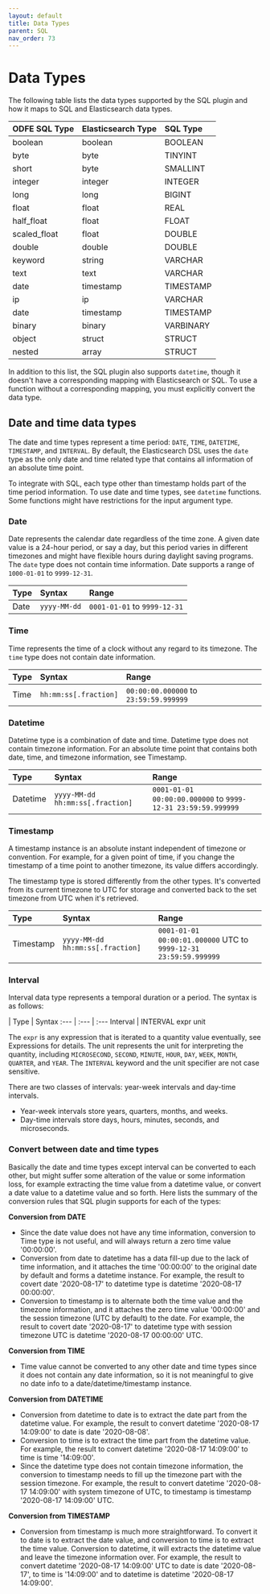 ```yaml
---
layout: default
title: Data Types
parent: SQL
nav_order: 73
---
```


# Data Types

The following table lists the data types supported by the SQL plugin and how it maps to SQL and Elasticsearch data types.

| ODFE SQL Type | Elasticsearch Type | SQL Type
:--- | :--- | :---
boolean |	boolean |	BOOLEAN
byte |	byte |	TINYINT
short |	byte |	SMALLINT
integer |	integer |	INTEGER
long | long |	BIGINT
float |	float |	REAL
half_float | float | FLOAT
scaled_float | float | DOUBLE
double | double | DOUBLE
keyword |	string | VARCHAR
text | text | VARCHAR
date | timestamp | TIMESTAMP
ip | ip | VARCHAR
date | timestamp | TIMESTAMP
binary | binary | VARBINARY
object | struct | STRUCT
nested | array | STRUCT

In addition to this list, the SQL plugin also supports `datetime`, though it doesn't have a corresponding mapping with Elasticsearch or SQL.
To use a function without a corresponding mapping, you must explicitly convert the data type.


## Date and time data types

The date and time types represent a time period: `DATE`, `TIME`, `DATETIME`, `TIMESTAMP`, and `INTERVAL`. By default, the Elasticsearch DSL uses the `date` type as the only date and time related type that contains all information of an absolute time point.

To integrate with SQL, each type other than timestamp holds part of the time period information. To use date and time types, see `datetime` functions. Some functions might have restrictions for the input argument type.

### Date

Date represents the calendar date regardless of the time zone. A given date value is a 24-hour period, or say a day, but this period varies in different timezones and might have flexible hours during daylight saving programs. The `date` type does not contain time information. Date supports a range of `1000-01-01` to `9999-12-31`.

| Type | Syntax | Range
:--- | :--- | :---
Date | `yyyy-MM-dd` | `0001-01-01` to `9999-12-31`

### Time

Time represents the time of a clock without any regard to its timezone. The `time` type does not contain date information.

| Type | Syntax | Range
:--- | :--- | :---
Time | `hh:mm:ss[.fraction]` | `00:00:00.000000` to `23:59:59.999999`

### Datetime

Datetime type is a combination of date and time. Datetime type does not contain timezone information. For an absolute time point that contains both date, time, and timezone information, see Timestamp.

| Type | Syntax | Range
:--- | :--- | :---
Datetime | `yyyy-MM-dd hh:mm:ss[.fraction]` | `0001-01-01 00:00:00.000000` to `9999-12-31 23:59:59.999999`

### Timestamp

A timestamp instance is an absolute instant independent of timezone or convention. For example, for a given point of time, if you change the timestamp of a time point to another timezone, its value differs accordingly.

The timestamp type is stored differently from the other types. It's converted from its current timezone to UTC for storage and converted back to the set timezone from UTC when it's retrieved.

| Type | Syntax | Range
:--- | :--- | :---
Timestamp | `yyyy-MM-dd hh:mm:ss[.fraction]` | `0001-01-01 00:00:01.000000` UTC to `9999-12-31 23:59:59.999999`

### Interval

Interval data type represents a temporal duration or a period. The syntax is as follows:

| Type | Syntax
:--- | :--- | :---
Interval | INTERVAL expr unit

The `expr` is any expression that is iterated to a quantity value eventually, see Expressions for details. The unit represents the unit for interpreting the quantity, including `MICROSECOND`, `SECOND`, `MINUTE`, `HOUR`, `DAY`, `WEEK`, `MONTH`, `QUARTER`, and `YEAR`. The `INTERVAL` keyword and the unit specifier are not case sensitive.

There are two classes of intervals: year-week intervals and day-time intervals.

- Year-week intervals store years, quarters, months, and weeks.
- Day-time intervals store days, hours, minutes, seconds, and microseconds.


### Convert between date and time types

Basically the date and time types except interval can be converted to each other, but might suffer some alteration of the value or some information loss, for example extracting the time value from a datetime value, or convert a date value to a datetime value and so forth. Here lists the summary of the conversion rules that SQL plugin supports for each of the types:

**Conversion from DATE**

- Since the date value does not have any time information, conversion to Time type is not useful, and will always return a zero time value '00:00:00'.
- Conversion from date to datetime has a data fill-up due to the lack of time information, and it attaches the time '00:00:00' to the original date by default and forms a datetime instance. For example, the result to covert date '2020-08-17' to datetime type is datetime '2020-08-17 00:00:00'.
- Conversion to timestamp is to alternate both the time value and the timezone information, and it attaches the zero time value '00:00:00' and the session timezone (UTC by default) to the date. For example, the result to covert date '2020-08-17' to datetime type with session timezone UTC is datetime '2020-08-17 00:00:00' UTC.

**Conversion from TIME**

- Time value cannot be converted to any other date and time types since it does not contain any date information, so it is not meaningful to give no date info to a date/datetime/timestamp instance.

**Conversion from DATETIME**

- Conversion from datetime to date is to extract the date part from the datetime value. For example, the result to convert datetime '2020-08-17 14:09:00' to date is date '2020-08-08'.
- Conversion to time is to extract the time part from the datetime value. For example, the result to convert datetime '2020-08-17 14:09:00' to time is time '14:09:00'.
- Since the datetime type does not contain timezone information, the conversion to timestamp needs to fill up the timezone part with the session timezone. For example, the result to convert datetime '2020-08-17 14:09:00' with system timezone of UTC, to timestamp is timestamp '2020-08-17 14:09:00' UTC.

**Conversion from TIMESTAMP**

- Conversion from timestamp is much more straightforward. To convert it to date is to extract the date value, and conversion to time is to extract the time value. Conversion to datetime, it will extracts the datetime value and leave the timezone information over. For example, the result to convert datetime '2020-08-17 14:09:00' UTC to date is date '2020-08-17', to time is '14:09:00' and to datetime is datetime '2020-08-17 14:09:00'.
